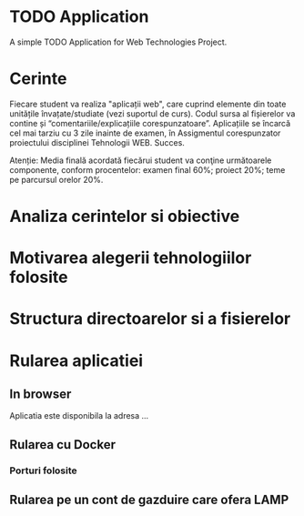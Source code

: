 # TODO Application
A simple TODO Application for Web Technologies Project.

# Cerinte
Fiecare student va realiza "aplicații web", care cuprind elemente din toate unitățile învațate/studiate (vezi suportul de curs). Codul sursa al fișierelor va contine și “comentariile/explicațiile corespunzatoare”.
Aplicațiile se încarcă cel mai tarziu cu 3 zile inainte de examen, în Assigmentul corespunzator proiectului disciplinei Tehnologii WEB. Succes.

Atenție:  Media finală acordată fiecărui student va conţine următoarele componente, conform procentelor: examen final 60%; proiect 20%; teme pe parcursul orelor 20%.

# Analiza cerintelor si obiective


# Motivarea alegerii tehnologiilor folosite

# Structura directoarelor si a fisierelor

# Rularea aplicatiei

## In browser
Aplicatia este disponibila la adresa ...

## Rularea cu Docker
### Porturi folosite

## Rularea pe un cont de gazduire care ofera LAMP
